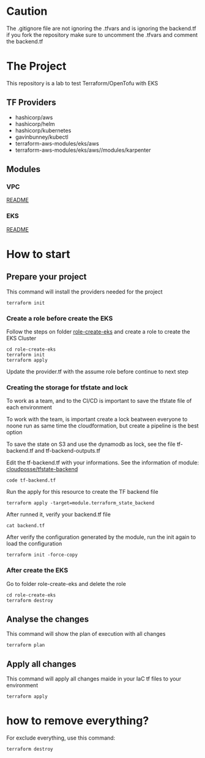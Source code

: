 # Caution

The .gitignore file are not ignoring the .tfvars and is ignoring the backend.tf
if you fork the repository make sure to uncomment the .tfvars and comment the backend.tf

# The Project

This repository is a lab to test Terraform/OpenTofu with EKS

## TF Providers

- hashicorp/aws
- hashicorp/helm
- hashicorp/kubernetes
- gavinbunney/kubectl
- terraform-aws-modules/eks/aws
- terraform-aws-modules/eks/aws//modules/karpenter

## Modules

### VPC

[README](modules/vpc/README.md)

### EKS

[README](modules/eks/README.md)


# How to start

## Prepare your project

This command will install the providers needed for the project

```
terraform init
```

### Create a role before create the EKS

Follow the steps on folder [role-create-eks](./role-create-eks/README.md) and create a role to create the EKS Cluster

```
cd role-create-eks
terraform init
terraform apply
```

Update the provider.tf with the assume role before continue to next step

### Creating the storage for tfstate and lock

To work as a team, and to the CI/CD is important to save the tfstate file of each environment

To work with the team, is important create a lock beatween everyone to noone run as same time the cloudformation, but create a pipeline is the best option

To save the state on S3 and use the dynamodb as lock, see the file tf-backend.tf and tf-backend-outputs.tf

Edit the tf-backend.tf with your informations. See the information of module: [cloudposse/tfstate-backend](https://registry.terraform.io/modules/cloudposse/tfstate-backend/aws/latest)

```
code tf-backend.tf
```

Run the apply for this resource to create the TF backend file

```
terraform apply -target=module.terraform_state_backend
```

After runned it, verify your backend.tf file

```
cat backend.tf
```

After verify the configuration generated by the module, run the init again to load the configuration

```
terraform init -force-copy
```

### After create the EKS

Go to folder role-create-eks and delete the role

```
cd role-create-eks
terraform destroy
```


## Analyse the changes

This command will show the plan of execution with all changes

```
terraform plan
```

## Apply all changes

This command will apply all changes maide in your IaC tf files to your environment

```
terraform apply
```

# how to remove everything?

For exclude everything, use this command:

```
terraform destroy
```
